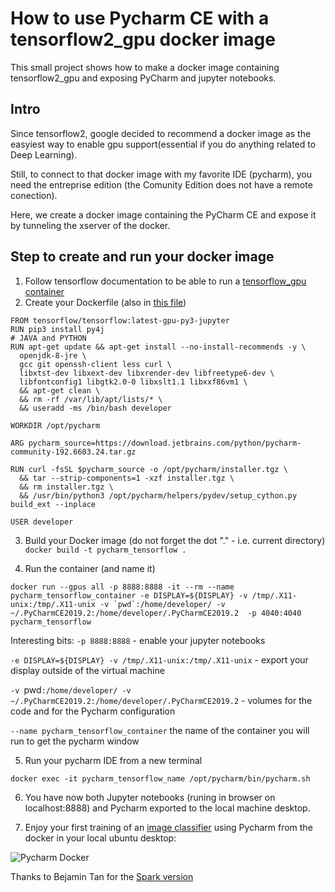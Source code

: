 # How to use Pycharm CE with a tensorflow2_gpu docker image

This small project shows how to make a docker image containing tensorflow2_gpu and exposing PyCharm and jupyter notebooks.

## Intro 
Since tensorflow2, google decided to recommend a docker image as the easyiest way to enable gpu support(essential if you do anything related to Deep Learning).

Still, to connect to that docker image with my favorite IDE (pycharm), you need the entreprise edition (the Comunity Edition does not have a remote conection).

Here, we create a docker image containing the PyCharm CE and expose it by tunneling the xserver of the docker.


## Step to create and run your docker image 


1. Follow tensorflow documentation to be able to run a [tensorflow_gpu container]( https://www.tensorflow.org/install/docker )
2. Create your Dockerfile (also in [this file](Dockerfile))
```
FROM tensorflow/tensorflow:latest-gpu-py3-jupyter
RUN pip3 install py4j
# JAVA and PYTHON
RUN apt-get update && apt-get install --no-install-recommends -y \
  openjdk-8-jre \
  gcc git openssh-client less curl \
  libxtst-dev libxext-dev libxrender-dev libfreetype6-dev \
  libfontconfig1 libgtk2.0-0 libxslt1.1 libxxf86vm1 \
  && apt-get clean \
  && rm -rf /var/lib/apt/lists/* \
  && useradd -ms /bin/bash developer

WORKDIR /opt/pycharm

ARG pycharm_source=https://download.jetbrains.com/python/pycharm-community-192.6603.24.tar.gz

RUN curl -fsSL $pycharm_source -o /opt/pycharm/installer.tgz \
  && tar --strip-components=1 -xzf installer.tgz \
  && rm installer.tgz \
  && /usr/bin/python3 /opt/pycharm/helpers/pydev/setup_cython.py build_ext --inplace

USER developer
```

3. Build your Docker image (do not forget the dot "." - i.e. current directory)
```docker build -t pycharm_tensorflow .```

4. Run the container (and name it)

```
docker run --gpus all -p 8888:8888 -it --rm --name pycharm_tensorflow_container -e DISPLAY=${DISPLAY} -v /tmp/.X11-unix:/tmp/.X11-unix -v `pwd`:/home/developer/ -v ~/.PyCharmCE2019.2:/home/developer/.PyCharmCE2019.2  -p 4040:4040 pycharm_tensorflow
```

Interesting bits:
`-p 8888:8888` - enable your jupyter notebooks

`-e DISPLAY=${DISPLAY} -v /tmp/.X11-unix:/tmp/.X11-unix` - export your display outside of the virtual machine

`-v `pwd`:/home/developer/ -v ~/.PyCharmCE2019.2:/home/developer/.PyCharmCE2019.2` - volumes for the code and for the Pycharm configuration

`--name pycharm_tensorflow_container` the name of the container you will run to get the pycharm window

5. Run your pycharm IDE from a new terminal

```
docker exec -it pycharm_tensorflow_name /opt/pycharm/bin/pycharm.sh
```
6. You have now both Jupyter notebooks (runing in browser on localhost:8888) and Pycharm exported to the local machine desktop.

7. Enjoy your first training of an [image classifier](classifier_example.py)  using Pycharm from the docker in your local ubuntu desktop:

![Pycharm Docker](pycharm_docker.png)


Thanks to Bejamin Tan for the [Spark version](https://benjamintan.io/blog/2019/09/22/using-pycharm-ce-in-docker-for-great-good/)
